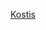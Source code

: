 [Kostis](https://pbs.twimg.com/profile_images/215871132/2833_80926772469_696892469_2205936_4255630_n_400x400.jpg)
